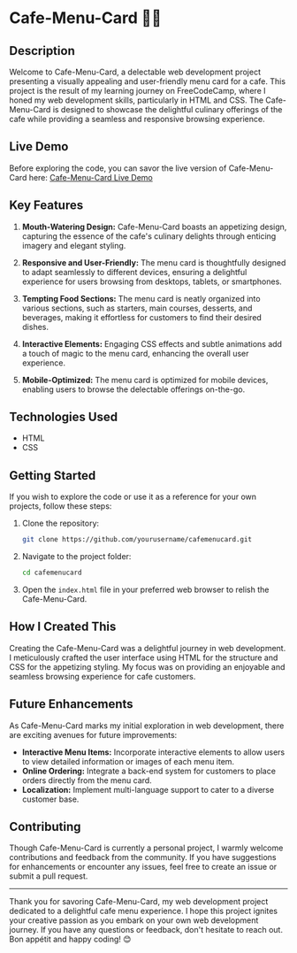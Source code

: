 # Cafe-Menu-Card 🍔🍰

## Description

Welcome to Cafe-Menu-Card, a delectable web development project presenting a visually appealing and user-friendly menu card for a cafe. This project is the result of my learning journey on FreeCodeCamp, where I honed my web development skills, particularly in HTML and CSS. The Cafe-Menu-Card is designed to showcase the delightful culinary offerings of the cafe while providing a seamless and responsive browsing experience.

## Live Demo

Before exploring the code, you can savor the live version of Cafe-Menu-Card here: [Cafe-Menu-Card Live Demo](https://cafeteriaaa.netlify.app/)

## Key Features

1. **Mouth-Watering Design:** Cafe-Menu-Card boasts an appetizing design, capturing the essence of the cafe's culinary delights through enticing imagery and elegant styling.

2. **Responsive and User-Friendly:** The menu card is thoughtfully designed to adapt seamlessly to different devices, ensuring a delightful experience for users browsing from desktops, tablets, or smartphones.

3. **Tempting Food Sections:** The menu card is neatly organized into various sections, such as starters, main courses, desserts, and beverages, making it effortless for customers to find their desired dishes.

4. **Interactive Elements:** Engaging CSS effects and subtle animations add a touch of magic to the menu card, enhancing the overall user experience.

5. **Mobile-Optimized:** The menu card is optimized for mobile devices, enabling users to browse the delectable offerings on-the-go.

## Technologies Used

- HTML
- CSS

## Getting Started

If you wish to explore the code or use it as a reference for your own projects, follow these steps:

1. Clone the repository:

   ```bash
   git clone https://github.com/yourusername/cafemenucard.git
   ```

2. Navigate to the project folder:

   ```bash
   cd cafemenucard
   ```

3. Open the `index.html` file in your preferred web browser to relish the Cafe-Menu-Card.

## How I Created This

Creating the Cafe-Menu-Card was a delightful journey in web development. I meticulously crafted the user interface using HTML for the structure and CSS for the appetizing styling. My focus was on providing an enjoyable and seamless browsing experience for cafe customers.

## Future Enhancements

As Cafe-Menu-Card marks my initial exploration in web development, there are exciting avenues for future improvements:

- **Interactive Menu Items:** Incorporate interactive elements to allow users to view detailed information or images of each menu item.
- **Online Ordering:** Integrate a back-end system for customers to place orders directly from the menu card.
- **Localization:** Implement multi-language support to cater to a diverse customer base.

## Contributing

Though Cafe-Menu-Card is currently a personal project, I warmly welcome contributions and feedback from the community. If you have suggestions for enhancements or encounter any issues, feel free to create an issue or submit a pull request.

---

Thank you for savoring Cafe-Menu-Card, my web development project dedicated to a delightful cafe menu experience. I hope this project ignites your creative passion as you embark on your own web development journey. If you have any questions or feedback, don't hesitate to reach out. Bon appétit and happy coding! 😊
